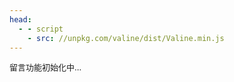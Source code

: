 ```yaml
---
head:
  - - script
    - src: //unpkg.com/valine/dist/Valine.min.js
---
```


<script setup>
import {ref, onMounted} from "vue";
import {useConfig} from "../.vitepress/theme/hooks/useConfig";

let isInit = ref(false);

onMounted(()=>{
   let Interval = setInterval(()=>{
    try {
      new Valine({
            el: '#vcomments',
            ...useConfig().Valine
        });
      isInit.value = true; 
      clearInterval(Interval);
    } catch (error) {
      console.log('正在初始化留言板');
    }
}, 1000); 
});
</script>

<div id="vcomments"></div>
<div style="font-size: 13px" v-if="!isInit">留言功能初始化中...</div>
